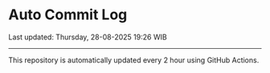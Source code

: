 # Auto Commit Log

Last updated: Thursday, 28-08-2025 19:26 WIB

---

This repository is automatically updated every 2 hour using GitHub Actions.
